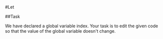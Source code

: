 #Let

##Task

We have declared a global variable index. Your task is to edit the given code so that the value of the global variable doesn't change.

